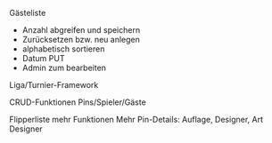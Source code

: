 Gästeliste
- Anzahl abgreifen und speichern
- Zurücksetzen bzw. neu anlegen
- alphabetisch sortieren
- Datum PUT
- Admin zum bearbeiten

Liga/Turnier-Framework


CRUD-Funktionen Pins/Spieler/Gäste

Flipperliste mehr Funktionen
Mehr Pin-Details: Auflage, Designer, Art Designer